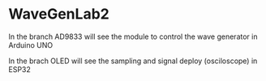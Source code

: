 # WaveGenLab2

In the branch AD9833 will see the module to control the wave generator in Arduino UNO

In the brach OLED will see the sampling and signal deploy (osciloscope) in ESP32
